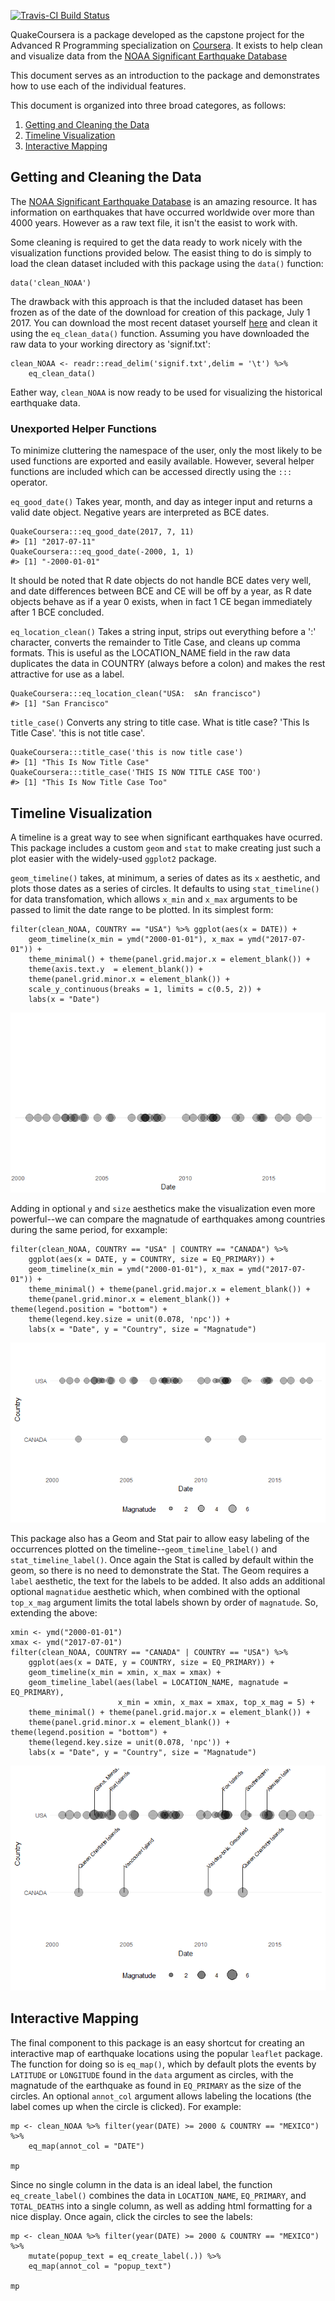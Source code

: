 [![Travis-CI Build
Status](https://travis-ci.org/jmmark/QuakeCoursera.svg?branch=master)](https://travis-ci.org/jmmark/QuakeCoursera)

QuakeCoursera is a package developed as the capstone project for the
Advanced R Programming specialization on
[Coursera](http://www.coursera.org). It exists to help clean and
visualize data from the [NOAA Significant Earthquake
Database](https://www.ngdc.noaa.gov/nndc/struts/form?t=101650&s=1&d=1)

This document serves as an introduction to the package and demonstrates
how to use each of the individual features.

This document is organized into three broad categores, as follows:

1.  [Getting and Cleaning the Data](#data)  
2.  [Timeline Visualization](#timeline)  
3.  [Interactive Mapping](#mapping)

Getting and Cleaning the Data
-----------------------------

<a id="data"></a>

The [NOAA Significant Earthquake
Database](https://www.ngdc.noaa.gov/nndc/struts/form?t=101650&s=1&d=1)
is an amazing resource. It has information on earthquakes that have
occurred worldwide over more than 4000 years. However as a raw text
file, it isn't the easist to work with.

Some cleaning is required to get the data ready to work nicely with the
visualization functions provided below. The easist thing to do is simply
to load the clean dataset included with this package using the `data()`
function:

    data('clean_NOAA')

The drawback with this approach is that the included dataset has been
frozen as of the date of the download for creation of this package, July
1 2017. You can download the most recent dataset yourself
[here](https://www.ngdc.noaa.gov/nndc/struts/results?type_0=Exact&query_0=$ID&t=101650&s=13&d=189&dfn=signif.txt)
and clean it using the `eq_clean_data()` function. Assuming you have
downloaded the raw data to your working directory as 'signif.txt':

    clean_NOAA <- readr::read_delim('signif.txt',delim = '\t') %>%
        eq_clean_data()

Eather way, `clean_NOAA` is now ready to be used for visualizing the
historical earthquake data.

### Unexported Helper Functions

To minimize cluttering the namespace of the user, only the most likely
to be used functions are exported and easily available. However, several
helper functions are included which can be accessed directly using the
`:::` operator.

`eq_good_date()` Takes year, month, and day as integer input and returns
a valid date object. Negative years are interpreted as BCE dates.

    QuakeCoursera:::eq_good_date(2017, 7, 11)
    #> [1] "2017-07-11"
    QuakeCoursera:::eq_good_date(-2000, 1, 1)
    #> [1] "-2000-01-01"

It should be noted that R date objects do not handle BCE dates very
well, and date differences between BCE and CE will be off by a year, as
R date objects behave as if a year 0 exists, when in fact 1 CE began
immediately after 1 BCE concluded.

`eq_location_clean()` Takes a string input, strips out everything before
a ':' character, converts the remainder to Title Case, and cleans up
comma formats. This is useful as the LOCATION\_NAME field in the raw
data duplicates the data in COUNTRY (always before a colon) and makes
the rest attractive for use as a label.

    QuakeCoursera:::eq_location_clean("USA:  sAn francisco")
    #> [1] "San Francisco"

`title_case()` Converts any string to title case. What is title case?
'This Is Title Case'. 'this is not title case'.

    QuakeCoursera:::title_case('this is now title case')
    #> [1] "This Is Now Title Case"
    QuakeCoursera:::title_case('THIS IS NOW TITLE CASE TOO')
    #> [1] "This Is Now Title Case Too"

Timeline Visualization
----------------------

<a id="timeline"></a>

A timeline is a great way to see when significant earthquakes have
ocurred. This package includes a custom `geom` and `stat` to make
creating just such a plot easier with the widely-used `ggplot2` package.

`geom_timeline()` takes, at minimum, a series of dates as its `x`
aesthetic, and plots those dates as a series of circles. It defaults to
using `stat_timeline()` for data transfomation, which allows `x_min` and
`x_max` arguments to be passed to limit the date range to be plotted. In
its simplest form:

    filter(clean_NOAA, COUNTRY == "USA") %>% ggplot(aes(x = DATE)) + 
        geom_timeline(x_min = ymd("2000-01-01"), x_max = ymd("2017-07-01")) +
        theme_minimal() + theme(panel.grid.major.x = element_blank()) +
        theme(axis.text.y  = element_blank()) +
        theme(panel.grid.minor.x = element_blank()) +
        scale_y_continuous(breaks = 1, limits = c(0.5, 2)) +
        labs(x = "Date")

![](README_files/figure-markdown_strict/unnamed-chunk-7-1.png)

Adding in optional `y` and `size` aesthetics make the visualization even
more powerful--we can compare the magnatude of earthquakes among
countries during the same period, for exxample:

    filter(clean_NOAA, COUNTRY == "USA" | COUNTRY == "CANADA") %>% 
        ggplot(aes(x = DATE, y = COUNTRY, size = EQ_PRIMARY)) + 
        geom_timeline(x_min = ymd("2000-01-01"), x_max = ymd("2017-07-01")) +
        theme_minimal() + theme(panel.grid.major.x = element_blank()) +
        theme(panel.grid.minor.x = element_blank()) + theme(legend.position = "bottom") +
        theme(legend.key.size = unit(0.078, 'npc')) +
        labs(x = "Date", y = "Country", size = "Magnatude")

![](README_files/figure-markdown_strict/unnamed-chunk-8-1.png)

This package also has a Geom and Stat pair to allow easy labeling of the
occurrences plotted on the timeline--`geom_timeline_label()` and
`stat_timeline_label()`. Once again the Stat is called by default within
the geom, so there is no need to demonstrate the Stat. The Geom requires
a `label` aesthetic, the text for the labels to be added. It also adds
an additional optional `magnatidue` aesthetic which, when combined with
the optional `top_x_mag` argument limits the total labels shown by order
of `magnatude`. So, extending the above:

    xmin <- ymd("2000-01-01")
    xmax <- ymd("2017-07-01")
    filter(clean_NOAA, COUNTRY == "CANADA" | COUNTRY == "USA") %>% 
        ggplot(aes(x = DATE, y = COUNTRY, size = EQ_PRIMARY)) + 
        geom_timeline(x_min = xmin, x_max = xmax) +
        geom_timeline_label(aes(label = LOCATION_NAME, magnatude = EQ_PRIMARY),
                            x_min = xmin, x_max = xmax, top_x_mag = 5) +
        theme_minimal() + theme(panel.grid.major.x = element_blank()) +
        theme(panel.grid.minor.x = element_blank()) + theme(legend.position = "bottom") +
        theme(legend.key.size = unit(0.078, 'npc')) +
        labs(x = "Date", y = "Country", size = "Magnatude") 

![](README_files/figure-markdown_strict/unnamed-chunk-9-1.png)

Interactive Mapping
-------------------

<a id="mapping"></a> The final component to this package is an easy
shortcut for creating an interactive map of earthquake locations using
the popular `leaflet` package. The function for doing so is `eq_map()`,
which by default plots the events by `LATITUDE` or `LONGITUDE` found in
the `data` argument as circles, with the magnatude of the earthquake as
found in `EQ_PRIMARY` as the size of the circles. An optional
`annot_col` argument allows labeling the locations (the label comes up
when the circle is clicked). For example:

    mp <- clean_NOAA %>% filter(year(DATE) >= 2000 & COUNTRY == "MEXICO") %>%
        eq_map(annot_col = "DATE")

    mp

<!--html_preserve-->

<script type="application/json" data-for="htmlwidget-bd449fc041024c87fca1">{"x":{"options":{"crs":{"crsClass":"L.CRS.EPSG3857","code":null,"proj4def":null,"projectedBounds":null,"options":{}}},"calls":[{"method":"addTiles","args":["//{s}.tile.openstreetmap.org/{z}/{x}/{y}.png",null,null,{"minZoom":0,"maxZoom":18,"maxNativeZoom":null,"tileSize":256,"subdomains":"abc","errorTileUrl":"","tms":false,"continuousWorld":false,"noWrap":false,"zoomOffset":0,"zoomReverse":false,"opacity":1,"zIndex":null,"unloadInvisibleTiles":null,"updateWhenIdle":null,"detectRetina":false,"reuseTiles":false,"attribution":"&copy; <a href=\"http://openstreetmap.org\">OpenStreetMap<\/a> contributors, <a href=\"http://creativecommons.org/licenses/by-sa/2.0/\">CC-BY-SA<\/a>"}]},{"method":"addCircleMarkers","args":[[18.194,32.319,16.87,18.77,17.488,26.319,17.302,32.456,32.437,32.297,16.396,17.844,16.493,16.917,17.552,17.385,14.742,17.842],[-95.908,-115.322,-100.113,-104.104,-101.303,-86.606,-100.198,-115.315,-115.165,-115.278,-97.782,-99.963,-98.231,-99.381,-100.816,-100.656,-92.409,-95.524],[5.9,5.5,5.3,7.5,6.1,5.8,6,5.1,5.9,7.2,6.2,6.4,7.4,6.2,7.2,6.4,6.9,6.3],null,null,{"lineCap":null,"lineJoin":null,"clickable":true,"pointerEvents":null,"className":"","stroke":true,"color":"#03F","weight":1,"opacity":0.5,"fill":true,"fillColor":"#03F","fillOpacity":0.2,"dashArray":null},null,null,["2002-01-30","2002-02-22","2002-09-25","2003-01-22","2004-01-01","2006-09-10","2007-04-13","2008-02-09","2009-12-30","2010-04-04","2010-06-30","2011-12-11","2012-03-20","2013-08-21","2014-04-18","2014-05-08","2014-07-07","2014-07-29"],null,null,null,null]}],"limits":{"lat":[14.742,32.456],"lng":[-115.322,-86.606]}},"evals":[],"jsHooks":[]}</script>
<!--/html_preserve-->
Since no single column in the data is an ideal label, the function
`eq_create_label()` combines the data in `LOCATION_NAME`, `EQ_PRIMARY`,
and `TOTAL_DEATHS` into a single column, as well as adding html
formatting for a nice display. Once again, click the circles to see the
labels:

    mp <- clean_NOAA %>% filter(year(DATE) >= 2000 & COUNTRY == "MEXICO") %>%
        mutate(popup_text = eq_create_label(.)) %>% 
        eq_map(annot_col = "popup_text")

    mp

<!--html_preserve-->

<script type="application/json" data-for="htmlwidget-9596f2638a21315d446b">{"x":{"options":{"crs":{"crsClass":"L.CRS.EPSG3857","code":null,"proj4def":null,"projectedBounds":null,"options":{}}},"calls":[{"method":"addTiles","args":["//{s}.tile.openstreetmap.org/{z}/{x}/{y}.png",null,null,{"minZoom":0,"maxZoom":18,"maxNativeZoom":null,"tileSize":256,"subdomains":"abc","errorTileUrl":"","tms":false,"continuousWorld":false,"noWrap":false,"zoomOffset":0,"zoomReverse":false,"opacity":1,"zIndex":null,"unloadInvisibleTiles":null,"updateWhenIdle":null,"detectRetina":false,"reuseTiles":false,"attribution":"&copy; <a href=\"http://openstreetmap.org\">OpenStreetMap<\/a> contributors, <a href=\"http://creativecommons.org/licenses/by-sa/2.0/\">CC-BY-SA<\/a>"}]},{"method":"addCircleMarkers","args":[[18.194,32.319,16.87,18.77,17.488,26.319,17.302,32.456,32.437,32.297,16.396,17.844,16.493,16.917,17.552,17.385,14.742,17.842],[-95.908,-115.322,-100.113,-104.104,-101.303,-86.606,-100.198,-115.315,-115.165,-115.278,-97.782,-99.963,-98.231,-99.381,-100.816,-100.656,-92.409,-95.524],[5.9,5.5,5.3,7.5,6.1,5.8,6,5.1,5.9,7.2,6.2,6.4,7.4,6.2,7.2,6.4,6.9,6.3],null,null,{"lineCap":null,"lineJoin":null,"clickable":true,"pointerEvents":null,"className":"","stroke":true,"color":"#03F","weight":1,"opacity":0.5,"fill":true,"fillColor":"#03F","fillOpacity":0.2,"dashArray":null},null,null,["<b>Location:<\/b> San Andres Tuxtla, Tuxtepec<br/><b>Magnatude:<\/b> 5.9<br/>","<b>Location:<\/b> Mexicali, Baja California<br/><b>Magnatude:<\/b> 5.5<br/>","<b>Location:<\/b> Acapulco<br/><b>Magnatude:<\/b> 5.3<br/>","<b>Location:<\/b> Villa De Alvarez, Colima, Tecoman, Jalisco<br/><b>Magnatude:<\/b> 7.5<br/><b>Total deaths:<\/b> 29","<b>Location:<\/b> Guerrero, Mexico City<br/><b>Magnatude:<\/b> 6.1<br/>","<b>Location:<\/b> Gulf Of Mexico<br/><b>Magnatude:<\/b> 5.8<br/>","<b>Location:<\/b> Guerrero, Atoyac<br/><b>Magnatude:<\/b> 6<br/>","<b>Location:<\/b> Baja California<br/><b>Magnatude:<\/b> 5.1<br/>","<b>Location:<\/b> Mexicali<br/><b>Magnatude:<\/b> 5.9<br/>","<b>Location:<\/b> Baja California<br/><b>Magnatude:<\/b> 7.2<br/><b>Total deaths:<\/b> 2","<b>Location:<\/b> San Andres Huaxpaltepec<br/><b>Magnatude:<\/b> 6.2<br/><b>Total deaths:<\/b> 1","<b>Location:<\/b> Guerrero<br/><b>Magnatude:<\/b> 6.4<br/><b>Total deaths:<\/b> 2","<b>Location:<\/b> Guerrero, Oaxaca<br/><b>Magnatude:<\/b> 7.4<br/><b>Total deaths:<\/b> 2","<b>Location:<\/b> Acapulco<br/><b>Magnatude:<\/b> 6.2<br/>","<b>Location:<\/b> Guerrero; Mexico City<br/><b>Magnatude:<\/b> 7.2<br/>","<b>Location:<\/b> Tecpan<br/><b>Magnatude:<\/b> 6.4<br/>","<b>Location:<\/b> San Marcos<br/><b>Magnatude:<\/b> 6.9<br/><b>Total deaths:<\/b> 3","<b>Location:<\/b> Oaxaca<br/><b>Magnatude:<\/b> 6.3<br/><b>Total deaths:<\/b> 1"],null,null,null,null]}],"limits":{"lat":[14.742,32.456],"lng":[-115.322,-86.606]}},"evals":[],"jsHooks":[]}</script>
<!--/html_preserve-->
